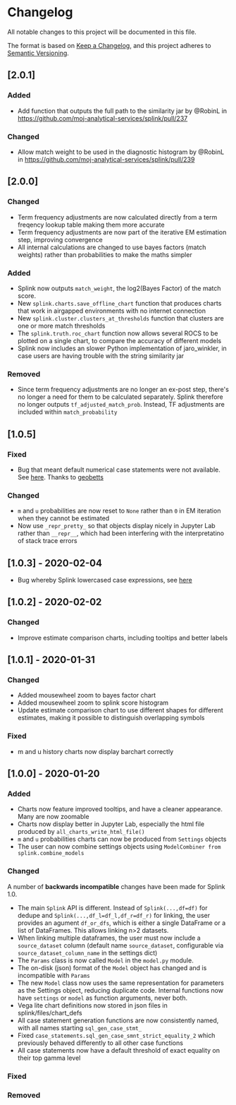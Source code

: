 # Changelog

All notable changes to this project will be documented in this file.

The format is based on [Keep a Changelog](https://keepachangelog.com/en/1.0.0/),
and this project adheres to [Semantic Versioning](https://semver.org/spec/v2.0.0.html).

## [2.0.1]

### Added

* Add function that outputs the full path to the similarity jar by @RobinL in https://github.com/moj-analytical-services/splink/pull/237

### Changed
* Allow match weight to be used in the diagnostic histogram by @RobinL in https://github.com/moj-analytical-services/splink/pull/239

## [2.0.0]

### Changed

- Term frequency adjustments are now calculated directly from a term freqency lookup table making them more accurate
- Term frequency adjustments are now part of the iterative EM estimation step, improving convergence
- All internal calculations are changed to use bayes factors (match weights) rather than probabilities to make the maths simpler

### Added

- Splink now outputs `match_weight`, the log2(Bayes Factor) of the match score.
- New `splink.charts.save_offline_chart` function that produces charts that work in airgapped environments with no internet connection
- New `splink.cluster.clusters_at_thresholds` function that clusters are one or more match thresholds
- The `splink.truth.roc_chart` function now allows several ROCS to be plotted on a single chart, to compare the accuracy of different models
- Splink now includes an slower Python implementation of jaro_winkler, in case users are having trouble with the string similarity jar

### Removed

- Since term frequency adjustments are no longer an ex-post step, there's no longer a need for them to be calculated separately. Splink therefore no longer outputs `tf_adjusted_match_prob`. Instead, TF adjustments are included within `match_probability`

## [1.0.5]

### Fixed

- Bug that meant default numerical case statements were not available. See [here](https://github.com/moj-analytical-services/splink/issues/189). Thanks to [geobetts](https://github.com/geobetts)

### Changed

- `m` and `u` probabilities are now reset to `None` rather than `0` in EM iteration when they cannot be estimated
- Now use `_repr_pretty_` so that objects display nicely in Jupyter Lab rather than `__repr__`, which had been interfering with the interpretatino of stack trace errors

## [1.0.3] - 2020-02-04

- Bug whereby Splink lowercased case expressions, see [here](https://github.com/moj-analytical-services/splink/issues/174)

## [1.0.2] - 2020-02-02

### Changed

- Improve estimate comparison charts, including tooltips and better labels

## [1.0.1] - 2020-01-31

### Changed

- Added mousewheel zoom to bayes factor chart
- Added mousewheel zoom to splink score histogram
- Update estimate comparison chart to use different shapes for different estimates, making it possible to distinguish overlapping symbols

### Fixed

- m and u history charts now display barchart correctly

## [1.0.0] - 2020-01-20

### Added

- Charts now feature improved tooltips, and have a cleaner appearance. Many are now zoomable
- Charts now display better in Jupyter Lab, especially the html file produced by `all_charts_write_html_file()`
- `m` and `u` probabilities charts can now be produced from `Settings` objects
- The user can now combine settings objects using `ModelCombiner from splink.combine_models`

### Changed

A number of **backwards incompatible** changes have been made for Splink 1.0.

- The main `Splink` API is different. Instead of `Splink(...,df=df)` for dedupe and `Splink(...,df_l=df_l,df_r=df_r)` for linking, the user provides an agument `df_or_dfs`, which is either a single DataFrame or a list of DataFrames. This allows linking n>2 datasets.
- When linking multiple dataframes, the user must now include a `source_dataset` column (default name `source_dataset`, configurable via `source_dataset_column_name` in the settings dict)
- The `Params` class is now called `Model` in the `model.py` module.
- The on-disk (json) format of the `Model` object has changed and is incompatible with `Params`
- The new `Model` class now uses the same representation for parameters as the Settings object, reducing duplicate code. Internal functions now have `settings` or `model` as function arguments, never both.
- Vega lite chart definitions now stored in json files in splink/files/chart_defs
- All case statement generation functions are now consistently named, with all names starting `sql_gen_case_stmt_`
- Fixed `case_statements.sql_gen_case_smnt_strict_equality_2` which previously behaved differently to all other case functions
- All case statements now have a default threshold of exact equality on their top gamma level

### Fixed

### Removed

